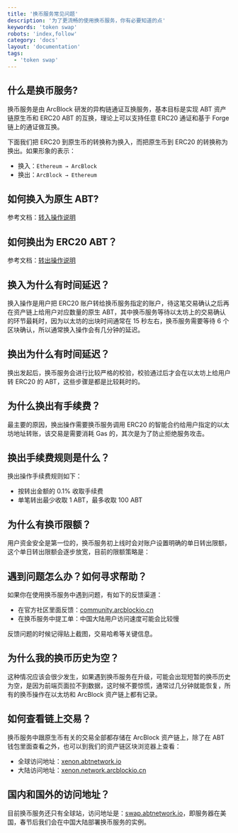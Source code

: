 ```yaml
---
title: '换币服务常见问题'
description: '为了更流畅的使用换币服务，你有必要知道的点'
keywords: 'token swap'
robots: 'index,follow'
category: 'docs'
layout: 'documentation'
tags:
  - 'token swap'
---
```


## 什么是换币服务?

换币服务是由 ArcBlock 研发的异构链通证互换服务，基本目标是实现 ABT 资产链原生币和 ERC20 ABT 的互换，理论上可以支持任意 ERC20 通证和基于 Forge 链上的通证做互换。

下面我们把 ERC20 到原生币的转换称为换入，而把原生币到 ERC20 的转换称为换出。如果形象的表示：

- 换入：`Ethereum → ArcBlock`
- 换出：`ArcBlock → Ethereum`

## 如何换入为原生 ABT?

参考文档：[转入操作说明](./deposit)

## 如何换出为 ERC20 ABT？

参考文档：[转出操作说明](./withdraw)

## 换入为什么有时间延迟？

换入操作是用户把 ERC20 账户转给换币服务指定的账户，待这笔交易确认之后再在资产链上给用户对应数量的原生 ABT，其中换币服务等待以太坊上的交易确认的环节最耗时，因为以太坊的出块时间通常在 15 秒左右，换币服务需要等待 6 个区块确认，所以通常换入操作会有几分钟的延迟。

## 换出为什么有时间延迟？

换出发起后，换币服务会进行比较严格的校验，校验通过后才会在以太坊上给用户转 ERC20 的 ABT，这些步骤是都是比较耗时的。

## 为什么换出有手续费？

最主要的原因，换出操作需要换币服务调用 ERC20 的智能合约给用户指定的以太坊地址转账，该交易是需要消耗 Gas 的，其次是为了防止拒绝服务攻击。

## 换出手续费规则是什么？

换出操作手续费规则如下：

- 按转出金额的 0.1% 收取手续费
- 单笔转出最少收取 1 ABT，最多收取 100 ABT

## 为什么有换币限额？

用户资金安全是第一位的，换币服务初上线时会对账户设置明确的单日转出限额，这个单日转出限额会逐步放宽，目前的限额策略是：

## 遇到问题怎么办？如何寻求帮助？

如果你在使用换币服务中遇到问题，有如下的反馈渠道：

- 在官方社区里面反馈：[community.arcblockio.cn](https://community.arcblockio.cn)
- 在换币服务中提工单：中国大陆用户访问速度可能会比较慢

反馈问题的时候记得贴上截图，交易哈希等关键信息。

## 为什么我的换币历史为空？

这种情况应该会很少发生，如果遇到换币服务在升级，可能会出现短暂的换币历史为空，是因为前端页面拉不到数据，这时候不要惊慌，通常过几分钟就能恢复，所有的换币操作在以太坊和 ArcBlock 资产链上都有记录。

## 如何查看链上交易？

换币服务中跟原生币有关的交易全部都存储在 ArcBlock 资产链上，除了在 ABT 钱包里面查看之外，也可以到我们的资产链区块浏览器上查看：

- 全球访问地址：[xenon.abtnetwork.io](https://xenon.abtnetwork.io/node/explorer/txs)
- 大陆访问地址：[xenon.network.arcblockio.cn](https://xenon.network.arcblockio.cn/node/explorer/txs)

## 国内和国外的访问地址？

目前换币服务还只有全球站，访问地址是：[swap.abtnetwork.io](https://swap.abtnetwork.io)，即服务器在美国，春节后我们会在中国大陆部署换币服务的实例。
